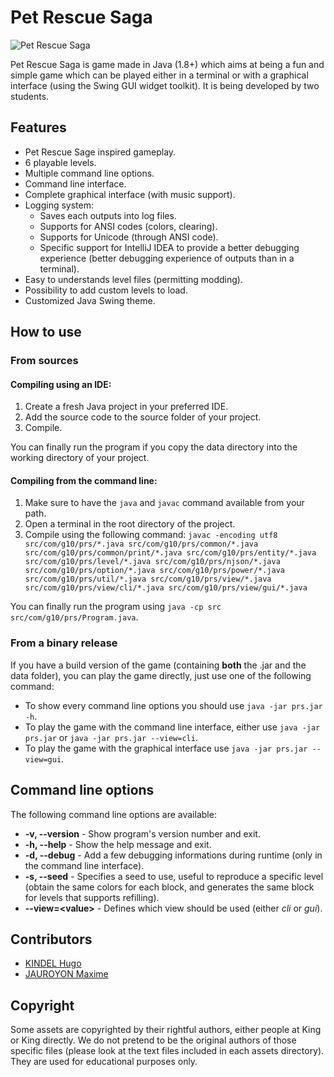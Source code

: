 # Pet Rescue Saga

![Pet Rescue Saga](https://hk-backup.s3.eu-west-3.amazonaws.com/images/logo.png)

Pet Rescue Saga is game made in Java (1.8+) which aims at being a fun and simple game which can be played either in a terminal or with a graphical interface (using the Swing GUI widget toolkit). It is being developed by two students.

## Features

- Pet Rescue Sage inspired gameplay.
- 6 playable levels.
- Multiple command line options.
- Command line interface.
- Complete graphical interface (with music support).
- Logging system:
	- Saves each outputs into log files.
	- Supports for ANSI codes (colors, clearing).
	- Supports for Unicode (through ANSI code).
	- Specific support for IntelliJ IDEA to provide a better debugging experience (better debugging experience of outputs than in a terminal).
- Easy to understands level files (permitting modding).
- Possibility to add custom levels to load.
- Customized Java Swing theme.

## How to use

### From sources

#### Compiling using an IDE:

1) Create a fresh Java project in your preferred IDE.
2) Add the source code to the source folder of your project.
3) Compile.

You can finally run the program if you copy the data directory into the working directory of your project.

#### Compiling from the command line:

1) Make sure to have the `java` and `javac` command available from your path.
2) Open a terminal in the root directory of the project.
3) Compile using the following command:
`javac -encoding utf8 src/com/g10/prs/*.java src/com/g10/prs/common/*.java src/com/g10/prs/common/print/*.java src/com/g10/prs/entity/*.java src/com/g10/prs/level/*.java src/com/g10/prs/njson/*.java src/com/g10/prs/option/*.java src/com/g10/prs/power/*.java src/com/g10/prs/util/*.java src/com/g10/prs/view/*.java src/com/g10/prs/view/cli/*.java src/com/g10/prs/view/gui/*.java`

You can finally run the program using `java -cp src src/com/g10/prs/Program.java`.

### From a binary release

If you have a build version of the game (containing **both** the .jar and the data folder), you can play the game directly, just use one of the following command:

- To show every command line options you should use `java -jar prs.jar -h`.
- To play the game with the command line interface, either  use `java -jar prs.jar` or `java -jar prs.jar --view=cli`.
- To play the game with the graphical interface use `java -jar prs.jar --view=gui`.

## Command line options

The following command line options are available:

- **-v, --version** - Show program's version number and exit.
- **-h, --help** - Show the help message and exit.
- **-d, --debug** - Add a few debugging informations during runtime (only in the command line interface).
- **-s, --seed** - Specifies a seed to use, useful to reproduce a specific level (obtain the same colors for each block, and generates the same block for levels that supports refilling).
- **--view=\<value\>** - Defines which view should be used (either *cli* or *gui*).

## Contributors

- [KINDEL Hugo](https://github.com/ForxVT)
- [JAUROYON Maxime](https://github.com/Maxime-Jauroyon)

## Copyright

Some assets are copyrighted by their rightful authors, either people at King or King directly. We do not pretend to be the original authors of those specific files (please look at the text files included in each assets directory). They are used for educational purposes only.
